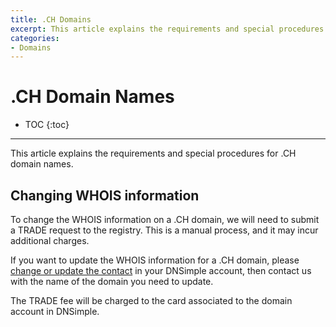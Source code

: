```yaml
---
title: .CH Domains
excerpt: This article explains the requirements and special procedures for .CH domain names.
categories:
- Domains
---
```


# .CH Domain Names

* TOC
{:toc}

---

This article explains the requirements and special procedures for .CH domain names.


## Changing WHOIS information

To change the WHOIS information on a .CH domain, we will need to submit a TRADE request to the registry. This is a manual process, and it may incur additional charges.

If you want to update the WHOIS information for a .CH domain, please [change or update the contact](/articles/changing-whois-contact/) in your DNSimple account, then contact us with the name of the domain you need to update.

The TRADE fee will be charged to the card associated to the domain account in DNSimple.
